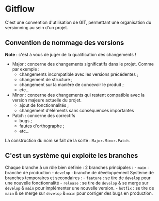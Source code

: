 # Gitflow

C'est une convention d'utilisation de GIT, permettant une organisation du versionning au sein d'un projet.

## Convention de nommage des versions

__Note__ : c'est à vous de juger de la qualification des changements !

- Major : concerne des changements significatifs dans le projet. Comme par exemple : 
    - changements incompatible avec les versions précédentes ;
    - changement de structure ;
    - changement sur la manière de concevoir le produit ;
    - etc...
- Minor : concerne des changements qui restent compatible avec la version majeure actuelle du projet.
    - ajout de fonctionnalités ;
    - changement d'éléments sans conséquences importantes
- Patch : concerne des correctifs
    - bugs ;
    - fautes d'orthographe ;
    - etc...

La construction du nom se fait de la sorte : `Major.Minor.Patch`.

## C'est un système qui exploite les branches

Chaque branche à un rôle bien définie :
2 branches principales :
    - `main` : branche de production
    - `develop` : branche de développement
Système de branches temporaires et secondaires : 
    - `feature` : se tire de `develop` pour une nouvelle fonctionnalité
    - `release` : se tire de `develop` & se merge sur `develop` & `main` pour implémenter une nouvelle version.
    - `hotfix` : se tire de `main` & se merge sur `develop` & `main` pour corriger des bugs en production.